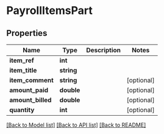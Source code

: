 # PayrollItemsPart

## Properties
Name | Type | Description | Notes
------------ | ------------- | ------------- | -------------
**item_ref** | **int** |  | 
**item_title** | **string** |  | 
**item_comment** | **string** |  | [optional] 
**amount_paid** | **double** |  | [optional] 
**amount_billed** | **double** |  | [optional] 
**quantity** | **int** |  | [optional] 

[[Back to Model list]](../../README.md#documentation-for-models) [[Back to API list]](../../README.md#documentation-for-api-endpoints) [[Back to README]](../../README.md)


